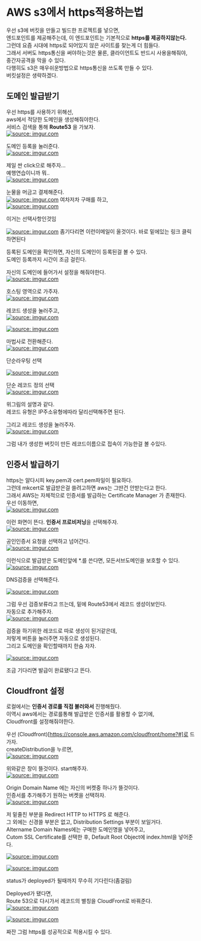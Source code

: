 # AWS s3에서 https적용하는법

우선 s3에 버킷을 만들고 빌드한 프로젝트를 넣으면,  
엔드포인트를 제공해주는데, 이 엔드포인트는 기본적으로 __https를 제공하지않는다.__  
그런데 요즘 시대에 https로 되어있지 않은 사이트를 찾는게 더 힘들다.  
그래서 서버도 https통신을 써야하는것은 물론, 클라이언트도 반드시 사용을해줘야,  
중간자공격을 막을 수 있다.  
다행히도 s3은 매우쉬운방법으로 https통신을 쓰도록 만들 수 있다.  
버킷설정은 생략하겠다.
  
## 도메인 발급받기  
우선 https를 사용하기 위해선,  
aws에서 적당한 도메인을 생성해줘야한다.  
서비스 검색을 통해 __Route53__ 을 가보자.  
<a href="https://imgur.com/yaPR7tX"><img src="https://i.imgur.com/yaPR7tX.png" title="source: imgur.com" /></a>

도메인 등록을 눌러준다.  
<a href="https://imgur.com/IRkc0fk"><img src="https://i.imgur.com/IRkc0fk.png" title="source: imgur.com" /></a>

제일 싼 click으로 해주자...  
예행연습이니까 뭐..  
<a href="https://imgur.com/W1Y3WTy"><img src="https://i.imgur.com/W1Y3WTy.png" title="source: imgur.com" /></a>

눈물을 머금고 결제해준다.  
<a href="https://imgur.com/pF8Uedb"><img src="https://i.imgur.com/pF8Uedb.png" title="source: imgur.com" /></a>
여차저차 구매를 하고,  
<a href="https://imgur.com/BA0Dnen"><img src="https://i.imgur.com/BA0Dnen.png" title="source: imgur.com" /></a>

이거는 선택사항인것임  

<a href="https://imgur.com/C3dFNQ1"><img src="https://i.imgur.com/C3dFNQ1.png" title="source: imgur.com" /></a>
좀기다리면 이런이메일이 올것이다.
바로 밑에있는 링크 클릭하면된다  

등록된 도메인을 확인하면, 자신의 도메인이 등록된걸 볼 수 있다.  
도메인 등록까지 시간이 조금 걸린다.  

자신의 도메인에 들어가서 설정을 해줘야한다.  
<a href="https://imgur.com/6xxXeZa"><img src="https://i.imgur.com/6xxXeZa.png" title="source: imgur.com" /></a>

호스팅 영역으로 가주자.  
<a href="https://imgur.com/LMoazYj"><img src="https://i.imgur.com/LMoazYj.png" title="source: imgur.com" /></a>

레코드 생성을 눌러주고,  
<a href="https://imgur.com/yrfh9Lf"><img src="https://i.imgur.com/yrfh9Lf.png" title="source: imgur.com" /></a>

<a href="https://imgur.com/S8z3fVF"><img src="https://i.imgur.com/S8z3fVF.png" title="source: imgur.com" /></a>

마법사로 전환해준다.  
<a href="https://imgur.com/7AGrXmw"><img src="https://i.imgur.com/7AGrXmw.png" title="source: imgur.com" /></a>

단순라우팅 선택  

<a href="https://imgur.com/eQ1475y"><img src="https://i.imgur.com/eQ1475y.png" title="source: imgur.com" /></a>

단순 레코드 정의 선택  
<a href="https://imgur.com/iJLhM43"><img src="https://i.imgur.com/iJLhM43.png" title="source: imgur.com" /></a>

위그림의 설명과 같다.  
레코드 유형은 IP주소유형에따라 달리선택해주면 된다.  
  
그리고 레코드 생성을 눌러주자.  
<a href="https://imgur.com/7MdB2IW"><img src="https://i.imgur.com/7MdB2IW.png" title="source: imgur.com" /></a>

그럼 내가 생성한 버킷이 만든 레코드이름으로 접속이 가능한걸 볼 수있다.  

## 인증서 발급하기

https는 알다시피 key.pem과 cert.pem파일이 필요하다.  
그런데 mkcert로 발급받은걸 쓸려고하면 aws는 그딴건 안받는다고 한다.  
그래서 AWS는 자체적으로 인증서를 발급하는  Certificate Manager 가 존재한다.  
우선 이동하면,  
<a href="https://imgur.com/PqwNc7K"><img src="https://i.imgur.com/PqwNc7K.png" title="source: imgur.com" /></a>

이런 화면이 뜬다. **인증서 프로비저닝**을 선택해주자.  
<a href="https://imgur.com/VHaNZb3"><img src="https://i.imgur.com/VHaNZb3.png" title="source: imgur.com" /></a>  

공인인증서 요청을 선택하고 넘어간다.  
<a href="https://imgur.com/kyELOzw"><img src="https://i.imgur.com/kyELOzw.png" title="source: imgur.com" /></a>  

이런식으로 발급받은 도메인앞에 *.를 쓴다면, 모든서브도메인을 보호할 수 있다.  
<a href="https://imgur.com/HfQSEjy"><img src="https://i.imgur.com/HfQSEjy.png" title="source: imgur.com" /></a>

DNS검증을 선택해준다.  

<a href="https://imgur.com/e8HUHk6"><img src="https://i.imgur.com/e8HUHk6.png" title="source: imgur.com" /></a>

그럼 우선 검증보류라고 뜨는데, 밑에 Route53에서 레코드 생성이보인다.  
자동으로 추가해주자.  
<a href="https://imgur.com/zfY0B6y"><img src="https://i.imgur.com/zfY0B6y.png" title="source: imgur.com" /></a>

검증을 하기위한 레코드로 따로 생성이 된거같은데,  
저렇게 버튼을 눌러주면 자동으로 생성된다.  
그리고 도메인을 확인할때까지 한숨 자자.  

<a href="https://imgur.com/Vbxl2yR"><img src="https://i.imgur.com/Vbxl2yR.png" title="source: imgur.com" /></a>

조금 기다리면 발급이 완료됐다고 뜬다.  

## Cloudfront 설정
로컬에서는 **인증서 경로를 직접 불러와서** 진행해줬다.  
이역시 aws에서는 경로를통해 발급받은 인증서를 활용할 수 없기에,  
Cloudfront를 설정해줘야한다.  
  
우선 (Cloudfront)[https://console.aws.amazon.com/cloudfront/home?#]로 드가자.  
createDistribution을 누르면,  
<a href="https://imgur.com/MTzrqVr"><img src="https://i.imgur.com/MTzrqVr.png" title="source: imgur.com" /></a>

위와같은 창이 뜰것이다. start해주자.  
<a href="https://imgur.com/qrylaX1"><img src="https://i.imgur.com/qrylaX1.png" title="source: imgur.com" /></a>

Origin Domain Name 에는 자신의 버켓중 하나가 뜰것이다.  
인증서를 추가해주기 원하는 버켓을 선택하자.  
<a href="https://imgur.com/CbohNUQ"><img src="https://i.imgur.com/CbohNUQ.png" title="source: imgur.com" /></a>

저 밑줄친 부분을 Redirect HTTP to HTTPS 로 해준다.  
그 외에는 신경쓸 부분은 없고, Distribution Settings 부분이 보일거다.  
Altername Domain Names에는 구매한 도메인명을 넣어주고,  
Cutom SSL Certificate를 선택한 후, Default Root Object에 index.html을 넣어준다.  

<a href="https://imgur.com/bWDjvAR"><img src="https://i.imgur.com/bWDjvAR.png" title="source: imgur.com" /></a>

<a href="https://imgur.com/S2yCFJS"><img src="https://i.imgur.com/S2yCFJS.png" title="source: imgur.com" /></a>

status가 deployed가 될때까지 무수히 기다린다(좀걸림)  

Deployed가 됐다면,  
Route 53으로 다시가서 레코드의 별칭을 CloudFront로 바꿔준다.  
<a href="https://imgur.com/iCtDICa"><img src="https://i.imgur.com/iCtDICa.png" title="source: imgur.com" /></a>

<a href="https://imgur.com/7DK4FBf"><img src="https://i.imgur.com/7DK4FBf.png" title="source: imgur.com" /></a>

짜잔 그럼 https를 성공적으로 적용시킬 수 있다.